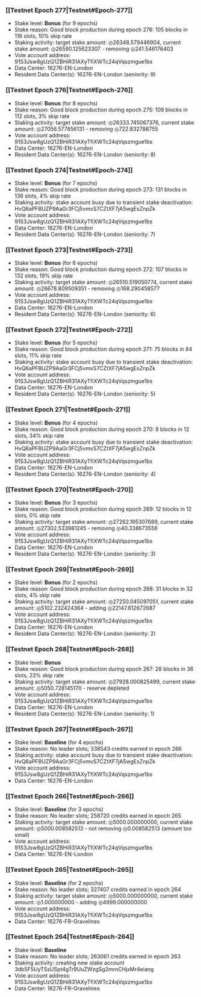 ### [[Testnet Epoch 277|Testnet#Epoch-277]]
* Stake level: **Bonus** (for 9 epochs)
* Stake reason: Good block production during epoch 276: 105 blocks in 116 slots, 10% skip rate
* Staking activity: target stake amount: ◎26348.579446904, current stake amount: ◎26590.125623307 - removing ◎241.546176403
* Vote account address: 91S3Jsw8gUzQ1ZBHiR31AXyTfiXWTc24qVqszmgue1bs
* Data Center: 16276-EN-London
* Resident Data Center(s): 16276-EN-London (seniority: 9)
### [[Testnet Epoch 276|Testnet#Epoch-276]]
* Stake level: **Bonus** (for 8 epochs)
* Stake reason: Good block production during epoch 275: 109 blocks in 112 slots, 3% skip rate
* Staking activity: target stake amount: ◎26333.745067376, current stake amount: ◎27056.577856131 - removing ◎722.832788755
* Vote account address: 91S3Jsw8gUzQ1ZBHiR31AXyTfiXWTc24qVqszmgue1bs
* Data Center: 16276-EN-London
* Resident Data Center(s): 16276-EN-London (seniority: 8)
### [[Testnet Epoch 274|Testnet#Epoch-274]]
* Stake level: **Bonus** (for 7 epochs)
* Stake reason: Good block production during epoch 273: 131 blocks in 136 slots, 4% skip rate
* Staking activity: stake account busy due to transient stake deactivation: HvQ6aPFBUZP9AaGr3FCj5vmvS7CZtXF7jA5wgEsZnpZk
* Vote account address: 91S3Jsw8gUzQ1ZBHiR31AXyTfiXWTc24qVqszmgue1bs
* Data Center: 16276-EN-London
* Resident Data Center(s): 16276-EN-London (seniority: 7)
### [[Testnet Epoch 273|Testnet#Epoch-273]]
* Stake level: **Bonus** (for 6 epochs)
* Stake reason: Good block production during epoch 272: 107 blocks in 132 slots, 19% skip rate
* Staking activity: target stake amount: ◎26510.519050774, current stake amount: ◎26678.809509351 - removing ◎168.290458577
* Vote account address: 91S3Jsw8gUzQ1ZBHiR31AXyTfiXWTc24qVqszmgue1bs
* Data Center: 16276-EN-London
* Resident Data Center(s): 16276-EN-London (seniority: 6)
### [[Testnet Epoch 272|Testnet#Epoch-272]]
* Stake level: **Bonus** (for 5 epochs)
* Stake reason: Good block production during epoch 271: 75 blocks in 84 slots, 11% skip rate
* Staking activity: stake account busy due to transient stake deactivation: HvQ6aPFBUZP9AaGr3FCj5vmvS7CZtXF7jA5wgEsZnpZk
* Vote account address: 91S3Jsw8gUzQ1ZBHiR31AXyTfiXWTc24qVqszmgue1bs
* Data Center: 16276-EN-London
* Resident Data Center(s): 16276-EN-London (seniority: 5)
### [[Testnet Epoch 271|Testnet#Epoch-271]]
* Stake level: **Bonus** (for 4 epochs)
* Stake reason: Good block production during epoch 270: 8 blocks in 12 slots, 34% skip rate
* Staking activity: stake account busy due to transient stake deactivation: HvQ6aPFBUZP9AaGr3FCj5vmvS7CZtXF7jA5wgEsZnpZk
* Vote account address: 91S3Jsw8gUzQ1ZBHiR31AXyTfiXWTc24qVqszmgue1bs
* Data Center: 16276-EN-London
* Resident Data Center(s): 16276-EN-London (seniority: 4)
### [[Testnet Epoch 270|Testnet#Epoch-270]]
* Stake level: **Bonus** (for 3 epochs)
* Stake reason: Good block production during epoch 269: 12 blocks in 12 slots, 0% skip rate
* Staking activity: target stake amount: ◎27262.195307689, current stake amount: ◎27302.533981245 - removing ◎40.338673556
* Vote account address: 91S3Jsw8gUzQ1ZBHiR31AXyTfiXWTc24qVqszmgue1bs
* Data Center: 16276-EN-London
* Resident Data Center(s): 16276-EN-London (seniority: 3)
### [[Testnet Epoch 269|Testnet#Epoch-269]]
* Stake level: **Bonus** (for 2 epochs)
* Stake reason: Good block production during epoch 268: 31 blocks in 32 slots, 4% skip rate
* Staking activity: target stake amount: ◎27250.045097051, current stake amount: ◎5102.232424364 - adding ◎22147.812672687
* Vote account address: 91S3Jsw8gUzQ1ZBHiR31AXyTfiXWTc24qVqszmgue1bs
* Data Center: 16276-EN-London
* Resident Data Center(s): 16276-EN-London (seniority: 2)
### [[Testnet Epoch 268|Testnet#Epoch-268]]
* Stake level: **Bonus**
* Stake reason: Good block production during epoch 267: 28 blocks in 36 slots, 23% skip rate
* Staking activity: target stake amount: ◎27928.000825499, current stake amount: ◎5050.728145170 - reserve depleted
* Vote account address: 91S3Jsw8gUzQ1ZBHiR31AXyTfiXWTc24qVqszmgue1bs
* Data Center: 16276-EN-London
* Resident Data Center(s): 16276-EN-London (seniority: 1)
### [[Testnet Epoch 267|Testnet#Epoch-267]]
* Stake level: **Baseline** (for 4 epochs)
* Stake reason: No leader slots; 338543 credits earned in epoch 266
* Staking activity: stake account busy due to transient stake deactivation: HvQ6aPFBUZP9AaGr3FCj5vmvS7CZtXF7jA5wgEsZnpZk
* Vote account address: 91S3Jsw8gUzQ1ZBHiR31AXyTfiXWTc24qVqszmgue1bs
* Data Center: 16276-EN-London
### [[Testnet Epoch 266|Testnet#Epoch-266]]
* Stake level: **Baseline** (for 3 epochs)
* Stake reason: No leader slots; 258720 credits earned in epoch 265
* Staking activity: target stake amount: ◎5000.000000000, current stake amount: ◎5000.008582513 - not removing ◎0.008582513 (amount too small)
* Vote account address: 91S3Jsw8gUzQ1ZBHiR31AXyTfiXWTc24qVqszmgue1bs
* Data Center: 16276-EN-London
### [[Testnet Epoch 265|Testnet#Epoch-265]]
* Stake level: **Baseline** (for 2 epochs)
* Stake reason: No leader slots; 327407 credits earned in epoch 264
* Staking activity: target stake amount: ◎5000.000000000, current stake amount: ◎1.000000000 - adding ◎4999.000000000
* Vote account address: 91S3Jsw8gUzQ1ZBHiR31AXyTfiXWTc24qVqszmgue1bs
* Data Center: 16276-FR-Gravelines
### [[Testnet Epoch 264|Testnet#Epoch-264]]
* Stake level: **Baseline**
* Stake reason: No leader slots; 263061 credits earned in epoch 263
* Staking activity: creating new stake account 3db5F5UyTSsUSpt4gTr9UuZWzgSg2mrnCHjxMr4eiang
* Vote account address: 91S3Jsw8gUzQ1ZBHiR31AXyTfiXWTc24qVqszmgue1bs
* Data Center: 16276-FR-Gravelines